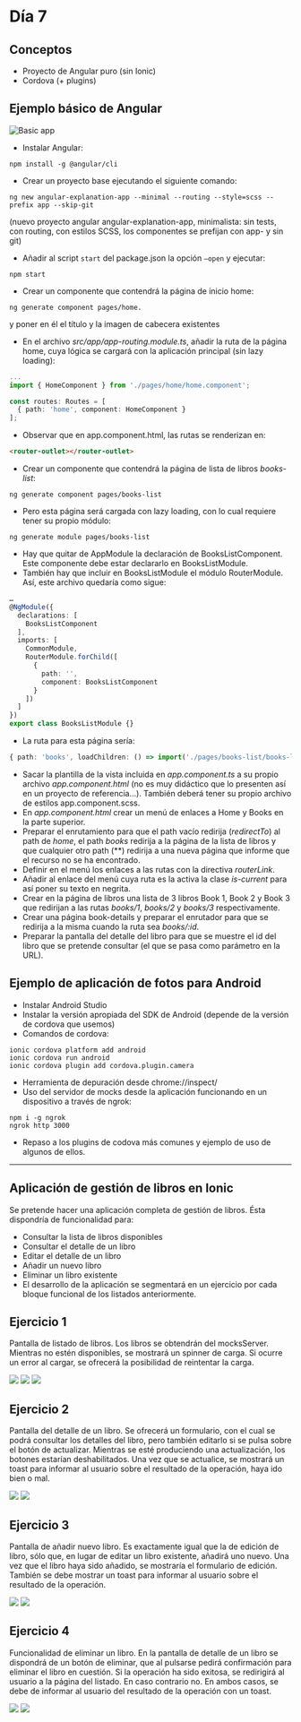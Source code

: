 # Día 7

## Conceptos

- Proyecto de Angular puro (sin Ionic)
- Cordova (+ plugins)

## Ejemplo básico de Angular

![Basic app](doc-images/basic_app.png)

- Instalar Angular:

```Shell
npm install -g @angular/cli
```

- Crear un proyecto base ejecutando el siguiente comando:

```Shell
ng new angular-explanation-app --minimal --routing --style=scss --prefix app --skip-git
```

(nuevo proyecto angular angular-explanation-app, minimalista: sin tests, con routing, con estilos SCSS, los componentes se prefijan con app- y sin git)

- Añadir al script `start` del package.json la opción `–open` y ejecutar:

```Shell
npm start
```

- Crear un componente que contendrá la página de inicio home:

```Shell
ng generate component pages/home.
```

y poner en él el título y la imagen de cabecera existentes

- En el archivo _src/app/app-routing.module.ts_, añadir la ruta de la página home, cuya lógica se cargará con la aplicación principal (sin lazy loading):

```Typescript
...
import { HomeComponent } from './pages/home/home.component';

const routes: Routes = [
  { path: 'home', component: HomeComponent }
];
```

- Observar que en app.component.html, las rutas se renderizan en:

```HTML
<router-outlet></router-outlet>
```

- Crear un componente que contendrá la página de lista de libros _books-list_:

```Shell
ng generate component pages/books-list
```

- Pero esta página será cargada con lazy loading, con lo cual requiere tener su propio módulo:

```Shell
ng generate module pages/books-list
```

- Hay que quitar de AppModule la declaración de BooksListComponent. Este componente debe estar declararlo en BooksListModule.
- También hay que incluir en BooksListModule el módulo RouterModule. Así, este archivo quedaría como sigue:

```Typescript
…
@NgModule({
  declarations: [
    BooksListComponent
  ],
  imports: [
    CommonModule,
    RouterModule.forChild([
      {
        path: '',
        component: BooksListComponent
      }
    ])
  ]
})
export class BooksListModule {}
```

- La ruta para esta página sería:

```Typescript
{ path: 'books', loadChildren: () => import('./pages/books-list/books-list.module').then(m => m.BooksListModule) }
```

- Sacar la plantilla de la vista incluida en _app.component.ts_ a su propio archivo _app.component.html_ (no es muy didáctico que lo presenten así en un proyecto de referencia…). También deberá tener su propio archivo de estilos app.component.scss.
- En _app.component.html_ crear un menú de enlaces a Home y Books en la parte superior.
- Preparar el enrutamiento para que el path vacío redirija (_redirectTo_) al path de _home_, el path _books_ redirija a la página de la lista de libros y que cualquier otro path (\*\*) redirija a una nueva página que informe que el recurso no se ha encontrado.
- Definir en el menú los enlaces a las rutas con la directiva _routerLink_.
- Añadir al enlace del menú cuya ruta es la activa la clase _is-current_ para así poner su texto en negrita.
- Crear en la página de libros una lista de 3 libros Book 1, Book 2 y Book 3 que redirijan a las rutas _books/1_, _books/2_ y _books/3_ respectivamente.
- Crear una página book-details y preparar el enrutador para que se redirija a la misma cuando la ruta sea _books/:id_.
- Preparar la pantalla del detalle del libro para que se muestre el id del libro que se pretende consultar (el que se pasa como parámetro en la URL).

## Ejemplo de aplicación de fotos para Android

- Instalar Android Studio
- Instalar la versión apropiada del SDK de Android (depende de la versión de cordova que usemos)
- Comandos de cordova:

```Shell
ionic cordova platform add android
ionic cordova run android
ionic cordova plugin add cordova.plugin.camera
```

- Herramienta de depuración desde chrome://inspect/
- Uso del servidor de mocks desde la aplicación funcionando en un dispositivo a través de ngrok:

```Shell
npm i -g ngrok
ngrok http 3000
```

- Repaso a los plugins de codova más comunes y ejemplo de uso de algunos de ellos.

---

## Aplicación de gestión de libros en Ionic

Se pretende hacer una aplicación completa de gestión de libros. Ésta dispondría de funcionalidad para:

- Consultar la lista de libros disponibles
- Consultar el detalle de un libro
- Editar el detalle de un libro
- Añadir un nuevo libro
- Eliminar un libro existente
- El desarrollo de la aplicación se segmentará en un ejercicio por cada bloque funcional de los listados anteriormente.

## Ejercicio 1

Pantalla de listado de libros. Los libros se obtendrán del mocksServer. Mientras no estén disponibles, se mostrará un spinner de carga. Si ocurre un error al cargar, se ofrecerá la posibilidad de reintentar la carga.

![](doc-images/ej1_1.png)
![](doc-images/ej1_2.png)
![](doc-images/ej1_3.png)


## Ejercicio 2

Pantalla del detalle de un libro. Se ofrecerá un formulario, con el cual se podrá consultar los detalles del libro, pero también editarlo si se pulsa sobre el botón de actualizar. Mientras se esté produciendo una actualización, los botones estarían deshabilitados. Una vez que se actualice, se mostrará un toast para informar al usuario sobre el resultado de la operación, haya ido bien o mal.

![](doc-images/ej2_1.png)
![](doc-images/ej2_2.png)

## Ejercicio 3

Pantalla de añadir nuevo libro. Es exactamente igual que la de edición de libro, sólo que, en lugar de editar un libro existente, añadirá uno nuevo. Una vez que el libro haya sido añadido, se mostraría el formulario de edición. También se debe mostrar un toast para informar al usuario sobre el resultado de la operación.

![](doc-images/ej3_1.png)
![](doc-images/ej3_2.png)

## Ejercicio 4

Funcionalidad de eliminar un libro. En la pantalla de detalle de un libro se dispondrá de un botón de eliminar, que al pulsarse pedirá confirmación para eliminar el libro en cuestión. Si la operación ha sido exitosa, se redirigirá al usuario a la página del listado. En caso contrario no. En ambos casos, se debe de informar al usuario del resultado de la operación con un toast.

![](doc-images/ej4_1.png)
![](doc-images/ej4_2.png)